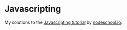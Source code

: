 Javascripting
====
My solutions to the [Javascripting tutorial](https://github.com/sethvincent/javascripting) by [nodeschool.io](http://nodeschool.io/).
